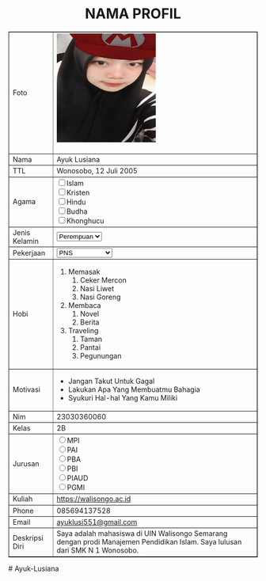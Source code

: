 <!DOCTYPE html>
<html>
<head>
<title> Tugas html </title>
</head>
<body>
<tr>
<h1 align="center">NAMA PROFIL</h1>
<table width="745"border="1"cellspacing="0"cellpadding="5"align="center">
<td>Foto</td>
<td><img border="0" src="Lusii.jpg"height="220" width="200"/>
<br>
<br>
</td>
</tr>
<tr>
<td>Nama</td>
<td>Ayuk Lusiana</td>
</tr>
<tr>
<td>TTL</td>
<td>Wonosobo, 12 Juli 2005</td> 
</tr>
<tr>
<td>Agama</td>
<td>
<input type="checkbox"name="agama">Islam<br>
<input type="checkbox"name="agama">Kristen<br>
<input type="checkbox"name="agama">Hindu<br>
<input type="checkbox"name="agama">Budha<br>
<input type="checkbox"name="agama">Khonghucu
</td>
</tr>
<tr>
<td>Jenis Kelamin</td>
<td><form option="proses.php"method="get">
<select name='Jenis Kelamin'>
	<option value='Perempuan'>Perempuan</option>
	<option value='Laki-laki'>Laki-laki</option>
	</select></form></td>
</tr>
<tr>
<td>Pekerjaan</td> 
<td><form action="proses.php"method="get">
<select name='Pekerjaan'>
<option value='PNS'>PNS</option>
<option value='WIRASWASTA'>WIRASWASTA</option>
<option value='BUMN'>BUMN</option>
<option value='MAHASISWA'>MAHASISWA</option>
</select></form></td>
</tr>
<tr>
<td>Hobi</td>
<td>
	<ol>
		<li>Memasak
		<ol>
				<li>Ceker Mercon</li>
				<li>Nasi Liwet</li>
				<li>Nasi Goreng</li>
				</ol>
		<li>Membaca
		<ol>
				<li>Novel</li>
				<li>Berita</li>
				</ol>
		<li>Traveling
		<ol>
				<li>Taman</li>
				<li>Pantai</li>
				<li>Pegunungan</li>
				</ol>
	</ol>
</select></td>
</tr>
<tr>
<td>Motivasi</td>
<td>
	<ul>
		<li>Jangan Takut Untuk Gagal</li>
		<li>Lakukan Apa Yang Membuatmu Bahagia</li>
		<li>Syukuri Hal-hal Yang Kamu Miliki</li>
	</ul>
</td>
</tr>
<tr>
<td>Nim</td>
<td>23030360060</td>
</tr>
<tr>
<td>Kelas</td>
<td>2B</td>
</tr>
<tr>
<td>Jurusan</td>
<td>
<input type="radio"name="jurusan">MPI <br>
<input type="radio"name="jurusan">PAI<br>
<input type="radio"name="jurusan">PBA <br>
<input type="radio"name="jurusan">PBI <br>
<input type="radio"name="jurusan">PIAUD <br>
<input type="radio"name="jurusan">PGMI
</td>
</tr>
<tr>
<td>Kuliah</td>
<td>
<a href="https://walisongo.ac.id">https://walisongo.ac.id</a>
</td>
</tr>
<tr>
<td>Phone</td>
<td>085694137528</td>
</tr>
<tr>
<td>Email</td>
<td>
<a href="ayuklusi551@gmail.com">ayuklusi551@gmail.com</a>
</td>
</tr>
<tr>
<td>Deskripsi Diri</td>
<td>Saya adalah mahasiswa di UIN Walisongo Semarang dengan prodi Manajemen Pendidikan Islam. Saya lulusan dari SMK N 1 Wonosobo.</td>
</tr>
</table>
</body>
</html># Ayuk-Lusiana
